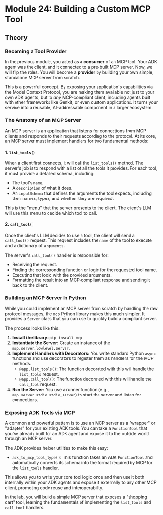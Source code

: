 # Module 24: Building a Custom MCP Tool

## Theory

### Becoming a Tool Provider

In the previous module, you acted as a **consumer** of an MCP tool. Your ADK agent was the client, and it connected to a pre-built MCP server. Now, we will flip the roles. You will become a **provider** by building your own simple, standalone MCP server from scratch.

This is a powerful concept. By exposing your application's capabilities via the Model Context Protocol, you are making them available not just to your own ADK agents, but to *any* MCP-compliant client, including agents built with other frameworks like Genkit, or even custom applications. It turns your service into a reusable, AI-addressable component in a larger ecosystem.

### The Anatomy of an MCP Server

An MCP server is an application that listens for connections from MCP clients and responds to their requests according to the protocol. At its core, an MCP server must implement handlers for two fundamental methods:

#### 1. `list_tools()`
When a client first connects, it will call the `list_tools()` method. The server's job is to respond with a list of all the tools it provides. For each tool, it must provide a detailed schema, including:
*   The tool's `name`.
*   A `description` of what it does.
*   An `inputSchema` that defines the arguments the tool expects, including their names, types, and whether they are required.

This is the "menu" that the server presents to the client. The client's LLM will use this menu to decide which tool to call.

#### 2. `call_tool()`
Once the client's LLM decides to use a tool, the client will send a `call_tool()` request. This request includes the `name` of the tool to execute and a dictionary of `arguments`.

The server's `call_tool()` handler is responsible for:
*   Receiving the request.
*   Finding the corresponding function or logic for the requested tool name.
*   Executing that logic with the provided arguments.
*   Formatting the result into an MCP-compliant response and sending it back to the client.

### Building an MCP Server in Python

While you could implement an MCP server from scratch by handling the raw protocol messages, the `mcp` Python library makes this much simpler. It provides a `Server` class that you can use to quickly build a compliant server.

The process looks like this:

1.  **Install the library:** `pip install mcp`
2.  **Instantiate the Server:** Create an instance of the `mcp.server.lowlevel.Server`.
3.  **Implement Handlers with Decorators:** You write standard Python `async` functions and use decorators to register them as handlers for the MCP methods.
    *   `@app.list_tools()`: The function decorated with this will handle the `list_tools` request.
    *   `@app.call_tool()`: The function decorated with this will handle the `call_tool` request.
4.  **Run the Server:** You use a runner function (e.g., `mcp.server.stdio.stdio_server`) to start the server and listen for connections.

### Exposing ADK Tools via MCP

A common and powerful pattern is to use an MCP server as a "wrapper" or "adapter" for your existing ADK tools. You can take a `FunctionTool` that you've already built for an ADK agent and expose it to the outside world through an MCP server.

The ADK provides helper utilities to make this easy:
*   `adk_to_mcp_tool_type()`: This function takes an ADK `FunctionTool` and automatically converts its schema into the format required by MCP for the `list_tools` handler.

This allows you to write your core tool logic once and then use it both internally within your ADK agents and expose it externally to any other MCP client, promoting code reuse and interoperability.

In the lab, you will build a simple MCP server that exposes a "shopping cart" tool, learning the fundamentals of implementing the `list_tools` and `call_tool` handlers.
